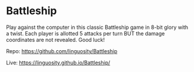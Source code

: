 # Battleship

Play against the computer in this classic Battleship game in 8-bit glory with a twist. Each player is allotted 5 attacks per turn BUT the damage coordinates are not revealed. Good luck!

Repo: https://github.com/linguosity/Battleship

Live: https://linguosity.github.io/Battleship/

